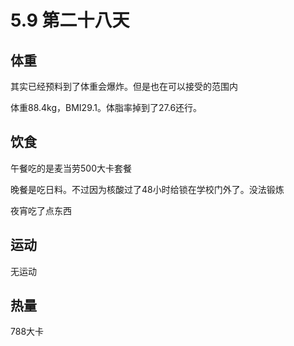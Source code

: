 # 5.9 第二十八天

## 体重

其实已经预料到了体重会爆炸。但是也在可以接受的范围内

体重88.4kg，BMI29.1。体脂率掉到了27.6还行。

## 饮食

午餐吃的是麦当劳500大卡套餐

晚餐是吃日料。不过因为核酸过了48小时给锁在学校门外了。没法锻炼

夜宵吃了点东西

## 运动

无运动

## 热量

788大卡